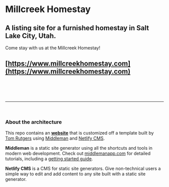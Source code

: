 # Millcreek Homestay
## A listing site for a furnished homestay in Salt Lake City, Utah.

Come stay with us at the Millcreek Homestay!

## **[https://www.millcreekhomestay.com](https://www.millcreekhomestay.com)**



<br><br><br>

---
<br>

### About the architecture

This repo contains an **[website](https://middleman-netlify-cms.netlify.com/)** that is customized off a template built by [Tom Rutgers](https://www.tomrutgers.nl/) using [Middleman](https://www.middlemanapp.com/) and [Netlify CMS](https://www.netlifycms.org).

**Middleman** is a static site generator using all the shortcuts and tools in modern web development. Check out [middlemanapp.com](http://middlemanapp.com/) for detailed tutorials, including a [getting started guide](http://middlemanapp.com/basics/getting-started/).

**Netlify CMS** is a CMS for static site generators. Give non-technical users a simple way to edit and add content to any site built with a static site generator. 
